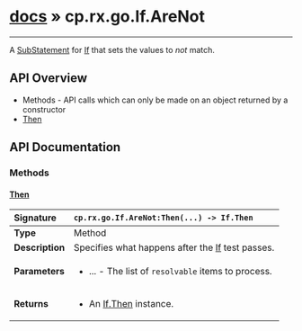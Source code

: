 # [docs](index.md) » cp.rx.go.If.AreNot
---

A [SubStatement](cp.rx.go.SubStatement.md) for [If](cp.rx.go.If.md) that sets the values to *not* match.

## API Overview
* Methods - API calls which can only be made on an object returned by a constructor
 * [Then](#then)

## API Documentation

### Methods

#### [Then](#then)
| <span style="float: left;">**Signature**</span> | <span style="float: left;">`cp.rx.go.If.AreNot:Then(...) -> If.Then` </span>                                                          |
| -----------------------------------------------------|---------------------------------------------------------------------------------------------------------|
| **Type**                                             | Method |
| **Description**                                      | Specifies what happens after the [If](cp.rx.go.If.md) test passes. |
| **Parameters**                                       | <ul><li>...  - The list of <code>resolvable</code> items to process.</li></ul> |
| **Returns**                                          | <ul><li>An <a href="cp.rx.go.If.Then.md">If.Then</a> instance.</li></ul> |

